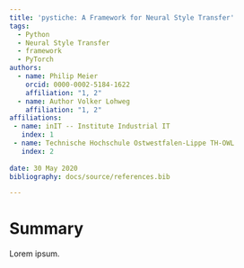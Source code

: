 ```yaml
---
title: 'pystiche: A Framework for Neural Style Transfer'
tags:
  - Python
  - Neural Style Transfer
  - framework
  - PyTorch
authors:
  - name: Philip Meier
    orcid: 0000-0002-5184-1622
    affiliation: "1, 2"
  - name: Author Volker Lohweg
    affiliation: "1, 2"
affiliations:
 - name: inIT -- Institute Industrial IT
   index: 1
 - name: Technische Hochschule Ostwestfalen-Lippe TH-OWL
   index: 2
   
date: 30 May 2020
bibliography: docs/source/references.bib

---
```


# Summary

Lorem ipsum.
